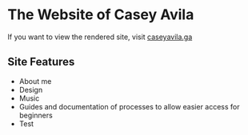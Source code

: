 # The Website of Casey Avila
If you want to view the rendered site, visit [caseyavila.ga](https://caseyavila.ga/)
## Site Features
- About me
- Design
- Music
- Guides and documentation of processes to allow easier access for beginners
- Test
